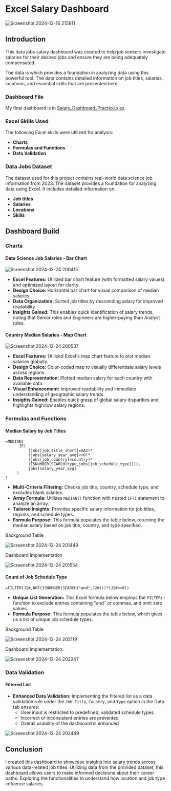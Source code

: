 # Excel Salary Dashboard

![Screenshot 2024-12-16 215811](https://github.com/user-attachments/assets/170e1040-151e-4fe8-a275-d113067b88e7)


## Introduction

This data jobs salary dashboard was created to help job seekers investigate salaries for their desired jobs and ensure they are being adequately compensated. 

The data is which provides a foundation in analyzing data using this powerful tool. The data contains detailed information on job titles, salaries, locations, and essential skills that are presented here.

### Dashboard File
My final dashboard is in [Salary_Dashboard_Practice.xlsx](Salary_Dashboard_Practice.xlsx).

### Excel Skills Used

The following Excel skills were utilized for analysis:

- **Charts**
- **Formulas and Functions**
- **Data Validation**

### Data Jobs Dataset

The dataset used for this project contains real-world data science job information from 2023. The dataset provides a foundation for analyzing data using Excel. It includes detailed information on:

- **Job titles**
- **Salaries**
- **Locations**
- **Skills**

## Dashboard Build

### Charts

#### Data Science Job Salaries - Bar Chart

![Screenshot 2024-12-24 200415](https://github.com/user-attachments/assets/e15c9cf3-4616-4af2-a756-dee184755d7c)


- **Excel Features:** Utilized bar chart feature (with formatted salary values) and optimized layout for clarity.
- **Design Choice:** Horizontal bar chart for visual comparison of median salaries.
- **Data Organization:** Sorted job titles by descending salary for improved readability.
- **Insights Gained:** This enables quick identification of salary trends, noting that Senior roles and Engineers are higher-paying than Analyst roles.

#### Country Median Salaries - Map Chart

![Screenshot 2024-12-24 200537](https://github.com/user-attachments/assets/057bb978-d08d-4d1e-abfc-864bb2d9e2e1)

- **Excel Features:** Utilized Excel's map chart feature to plot median salaries globally.
- **Design Choice:** Color-coded map to visually differentiate salary levels across regions.
- **Data Representation:** Plotted median salary for each country with available data.
- **Visual Enhancement:** Improved readability and immediate understanding of geographic salary trends.
- **Insights Gained:** Enables quick grasp of global salary disparities and highlights high/low salary regions.

### Formulas and Functions

#### Median Salary by Job Titles

```excel
=MEDIAN(
      IF(
          (jobs[job_title_short]=$A2)*
          (jobs[salary_year_avg]<>0)*
          (jobs[job_country]=country)*
          (ISNUMBER(SEARCH(type,jobs[job_schedule_type]))),
          jobs[salary_year_avg]
     )
)
```

- **Multi-Criteria Filtering:** Checks job title, country, schedule type, and excludes blank salaries.
- **Array Formula:** Utilizes `MEDIAN()` function with nested `IF()` statement to analyze an array.
- **Tailored Insights:** Provides specific salary information for job titles, regions, and schedule types.
- **Formula Purpose:** This formula populates the table below, returning the median salary based on job title, country, and type specified.

Background Table

![Screenshot 2024-12-24 201449](https://github.com/user-attachments/assets/5b84fcbb-3071-41c0-86cf-3b474b1811ab)


Dashboard Implementation

![Screenshot 2024-12-24 201554](https://github.com/user-attachments/assets/67b06c78-a889-449a-bf65-17f9e88fece0)


#### Count of Job Schedule Type

```excel
=FILTER(J2#,NOT(ISNUMBER(SEARCH("and",J2#)))*(J2#<>0))
```

- **Unique List Generation:** This Excel formula below employs the `FILTER()` function to exclude entries containing "and" or commas, and omit zero values.
- **Formula Purpose:** This formula populates the table below, which gives us a list of unique job schedule types.

Background Table

![Screenshot 2024-12-24 202119](https://github.com/user-attachments/assets/0c1dd555-6a42-41a2-ab53-13b4938f460e)


Dashboard Implementation:

![Screenshot 2024-12-24 202247](https://github.com/user-attachments/assets/e115a589-8b08-48b5-84b4-ad78250504bc)


### Data Validation

#### Filtered List

- **Enhanced Data Validation:** Implementing the filtered list as a data validation rule under the `Job Title`, `Country`, and `Type` option in the Data tab ensures:
    - User input is restricted to predefined, validated schedule types
    - Incorrect or inconsistent entries are prevented
    - Overall usability of the dashboard is enhanced

![Screenshot 2024-12-24 202449](https://github.com/user-attachments/assets/831d6eb8-243f-4526-b2bb-44e49ba5a3e3)


## Conclusion

I created this dashboard to showcase insights into salary trends across various data-related job titles. Utilizing data from the provided dataset, this dashboard allows users to make informed decisions about their career paths. Exploring the functionalities to understand how location and job type influence salaries.